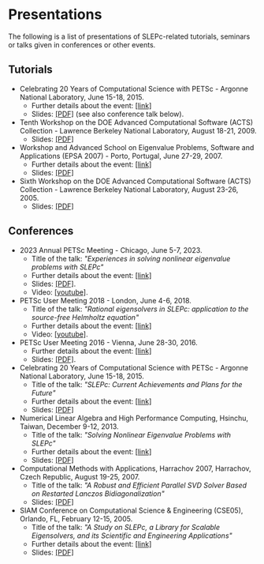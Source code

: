 # Presentations

The following is a list of presentations of SLEPc-related tutorials, seminars or talks given in conferences or other events.

## Tutorials

  * Celebrating 20 Years of Computational Science with PETSc \- Argonne National Laboratory, June 15-18, 2015.
    * Further details about the event: [[link]](https://www.mcs.anl.gov/petsc/meetings/2015/program)
    * Slides: [[PDF]](../_static/slides/tslepc-anl-1p.pdf) (see also conference talk below).
  * Tenth Workshop on the DOE Advanced Computational Software (ACTS) Collection - Lawrence Berkeley National Laboratory, August 18-21, 2009\.
    * Slides: [[PDF]](../_static/slides/slepc-acts2009-1p.pdf)
  * Workshop and Advanced School on Eigenvalue Problems, Software and Applications (EPSA 2007) - Porto, Portugal, June 27-29, 2007.
    * Further details about the event: [[link]](http://www.fep.up.pt/epsa2007/)
    * Slides: [[PDF]](../_static/slides/slepc-epsa.pdf)
  * Sixth Workshop on the DOE Advanced Computational Software (ACTS) Collection - Lawrence Berkeley National Laboratory, August 23-26, 2005\.
    * Slides: [[PDF]](../_static/slides/slepc-acts2005-1p.pdf)

## Conferences

  * 2023 Annual PETSc Meeting \- Chicago, June 5-7, 2023.
    * Title of the talk: _"Experiences in solving nonlinear eigenvalue problems with SLEPc"_
    * Further details about the event: [[link]](https://petsc.org/release/community/meetings/2023)
    * Slides: [[PDF]](https://petsc.gitlab.io/annual-meetings/2023/slides/JoseERoman.pdf).
    * Video: [[youtube]](https://www.youtube.com/watch?v=2qhtMsvYw4o&list=PLgFMPm27S9Jqd9_Nn8YlyNX_fGP3DZuLL&index=9).
  * PETSc User Meeting 2018 \- London, June 4-6, 2018.
    * Title of the talk: _"Rational eigensolvers in SLEPc: application to the source-free Helmholtz equation"_
    * Further details about the event: [[link]](https://www.mcs.anl.gov/petsc/meetings/2018/index)
    * Video: [[youtube]](https://www.youtube.com/watch?v=_oXxqdtVx_s&index=6&list=PLz9uieREhSLPXSORBm2mWWY3C2xGudq4d).
  * PETSc User Meeting 2016 \- Vienna, June 28-30, 2016.
    * Further details about the event: [[link]](https://www.mcs.anl.gov/petsc/meetings/2016/program)
    * Slides: [[PDF]](../_static/slides/vienna16.pdf).
  * Celebrating 20 Years of Computational Science with PETSc \- Argonne National Laboratory, June 15-18, 2015.
    * Title of the talk: _"SLEPc: Current Achievements and Plans for the Future"_
    * Further details about the event: [[link]](https://www.mcs.anl.gov/petsc/meetings/2015/program)
    * Slides: [[PDF]](../_static/slides/slepc-anl-1p.pdf)
  * Numerical Linear Algebra and High Performance Computing, Hsinchu, Taiwan, December 9-12, 2013.
    * Title of the talk: _"Solving Nonlinear Eigenvalue Problems with SLEPc"_
    * Further details about the event: [[link]](http://math.cts.nthu.edu.tw/Mathematics/2013NLA-HPC)
    * Slides: [[PDF]](../_static/slides/nlahpc.pdf)
  * Computational Methods with Applications, Harrachov 2007, Harrachov, Czech Republic, August 19-25, 2007.
    * Title of the talk: _"A Robust and Efficient Parallel SVD Solver Based on Restarted Lanczos Bidiagonalization"_
    * Slides: [[PDF]](../_static/slides/harrachov.pdf)
  * SIAM Conference on Computational Science & Engineering (CSE05), Orlando, FL, February 12-15, 2005.
    * Title of the talk: _"A Study on SLEPc, a Library for Scalable Eigensolvers, and its Scientific and Engineering Applications"_
    * Further details about the event: [[link]](http://www.siam.org/meetings/CSE05/)
    * Slides: [[PDF]](../_static/slides/slepc-cse2005-1p.pdf)
